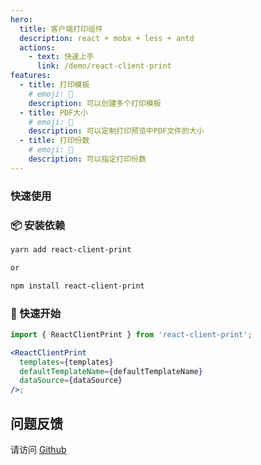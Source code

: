 ```yaml
---
hero:
  title: 客户端打印组件
  description: react + mobx + less + antd
  actions:
    - text: 快速上手
      link: /demo/react-client-print
features:
  - title: 打印模板
    # emoji: 💎
    description: 可以创建多个打印模板
  - title: PDF大小
    # emoji: 🌈
    description: 可以定制打印预览中PDF文件的大小
  - title: 打印份数
    # emoji: 🚀
    description: 可以指定打印份数
---
```


### 快速使用

### 📦 安装依赖

```bash | pure
yarn add react-client-print

or

npm install react-client-print

```

### 🔨 快速开始

```jsx | pure
import { ReactClientPrint } from 'react-client-print';

<ReactClientPrint
  templates={templates}
  defaultTemplateName={defaultTemplateName}
  dataSource={dataSource}
/>;
```

## 问题反馈

请访问 [Github](https://github.com/cwy007/react-component-print/issues)

